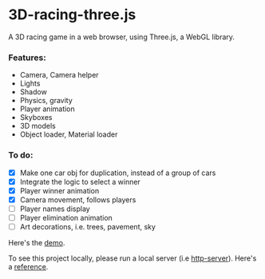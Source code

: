 # 3D-racing-three.js

A 3D racing game in a web browser, using Three.js, a WebGL library.

### Features:
- Camera, Camera helper
- Lights
- Shadow
- Physics, gravity
- Player animation
- Skyboxes
- 3D models
- Object loader, Material loader


### To do:
- [x] Make one car obj for duplication, instead of a group of cars
- [x] Integrate the logic to select a winner 
- [x] Player winner animation
- [x] Camera movement, follows players
- [ ] Player names display
- [ ] Player elimination animation
- [ ] Art decorations, i.e. trees, pavement, sky

Here's the [demo](https://jinnrw.github.io/3D-racing-three.js/).

To see this project locally, please run a local server (i.e [http-server](https://www.npmjs.com/package/http-server)). Here's a [reference](https://threejs.org/docs/#manual/en/introduction/How-to-run-things-locally).
